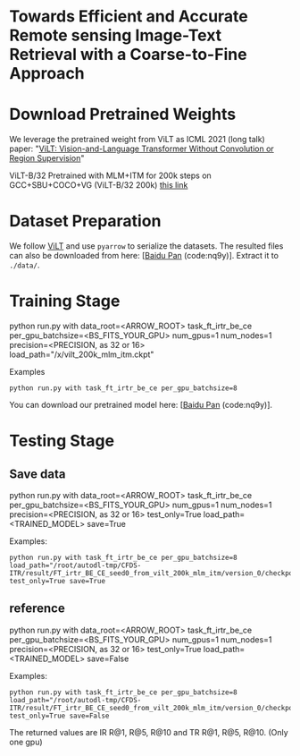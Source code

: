 # Towards Efficient and Accurate Remote sensing Image-Text Retrieval with a Coarse-to-Fine Approach

# Download Pretrained Weights

We leverage the pretrained weight from ViLT as ICML 2021 (long talk) paper: "[ViLT: Vision-and-Language Transformer Without Convolution or Region Supervision](https://arxiv.org/abs/2102.03334)" 

ViLT-B/32 Pretrained with MLM+ITM for 200k steps on GCC+SBU+COCO+VG (ViLT-B/32 200k) [this link](https://github.com/dandelin/ViLT/releases/download/200k/vilt_200k_mlm_itm.ckpt)


# Dataset Preparation

We follow [ViLT](https://github.com/dandelin/ViLT) and use `pyarrow` to serialize the datasets. The resulted files can also be downloaded from here: [[Baidu Pan](https://pan.baidu.com/s/1YrWcz090kdqOZ0lrbqXJJA) (code:nq9y)]. Extract it to `./data/`.

# Training Stage

python run.py with data_root=<ARROW_ROOT> task_ft_irtr_be_ce per_gpu_batchsize=<BS_FITS_YOUR_GPU> num_gpus=1 num_nodes=1 precision=<PRECISION, as 32 or 16> load_path="/x/vilt_200k_mlm_itm.ckpt"

Examples

```
python run.py with task_ft_irtr_be_ce per_gpu_batchsize=8
```
You can download our pretrained model here: [[Baidu Pan](https://pan.baidu.com/s/1YrWcz090kdqOZ0lrbqXJJA) (code:nq9y)].

# Testing Stage

## Save data

python run.py with data_root=<ARROW_ROOT> task_ft_irtr_be_ce per_gpu_batchsize=<BS_FITS_YOUR_GPU> num_gpus=1 num_nodes=1 precision=<PRECISION, as 32 or 16> test_only=True load_path=<TRAINED_MODEL> save=True

Examples:

```
python run.py with task_ft_irtr_be_ce per_gpu_batchsize=8 load_path="/root/autodl-tmp/CFDS-ITR/result/FT_irtr_BE_CE_seed0_from_vilt_200k_mlm_itm/version_0/checkpoints/last.ckpt" test_only=True save=True
```

## reference 

python run.py with data_root=<ARROW_ROOT> task_ft_irtr_be_ce per_gpu_batchsize=<BS_FITS_YOUR_GPU> num_gpus=1 num_nodes=1 precision=<PRECISION, as 32 or 16> test_only=True load_path=<TRAINED_MODEL> save=False

Examples:

```
python run.py with task_ft_irtr_be_ce per_gpu_batchsize=8 load_path="/root/autodl-tmp/CFDS-ITR/result/FT_irtr_BE_CE_seed0_from_vilt_200k_mlm_itm/version_0/checkpoints/last.ckpt" test_only=True save=False
```

The returned values are IR R@1, R@5, R@10 and TR R@1, R@5, R@10. (Only one gpu) 
